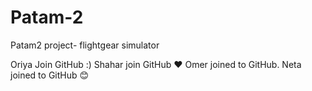 # Patam-2
Patam2 project- flightgear simulator

Oriya Join GitHub :)
Shahar join GitHub ♥ 
Omer joined to GitHub.
Neta joined to GitHub 😊
